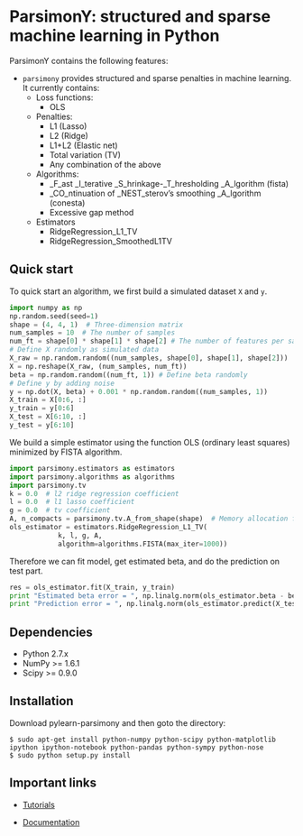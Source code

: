 ParsimonY: structured and sparse machine learning in Python
===========================================================

ParsimonY contains the following features:
* `parsimony` provides structured and sparse penalties in machine learning. It currently contains:
    * Loss functions:
        * OLS
    * Penalties:
        * L1 (Lasso)
        * L2 (Ridge)
        * L1+L2 (Elastic net)
        * Total variation (TV)
        * Any combination of the above
    * Algorithms:
        * _F_ast _I_terative _S_hrinkage-_T_hresholding _A_lgorithm (fista)
        * _CO_ntinuation of _NEST_sterov’s smoothing _A_lgorithm (conesta)
        * Excessive gap method
    * Estimators
        * RidgeRegression_L1_TV
        * RidgeRegression_SmoothedL1TV

Quick start
-----------

To quick start an algorithm, we first build a simulated dataset `X` and `y`.

```python
import numpy as np
np.random.seed(seed=1)
shape = (4, 4, 1)  # Three-dimension matrix
num_samples = 10  # The number of samples
num_ft = shape[0] * shape[1] * shape[2] # The number of features per sample
# Define X randomly as simulated data
X_raw = np.random.random((num_samples, shape[0], shape[1], shape[2]))
X = np.reshape(X_raw, (num_samples, num_ft))
beta = np.random.random((num_ft, 1)) # Define beta randomly
# Define y by adding noise
y = np.dot(X, beta) + 0.001 * np.random.random((num_samples, 1))
X_train = X[0:6, :]
y_train = y[0:6]
X_test = X[6:10, :]
y_test = y[6:10]
```

We build a simple estimator using the function OLS (ordinary least squares)
minimized by FISTA algorithm.

```python
import parsimony.estimators as estimators
import parsimony.algorithms as algorithms
import parsimony.tv
k = 0.0  # l2 ridge regression coefficient
l = 0.0  # l1 lasso coefficient
g = 0.0  # tv coefficient
A, n_compacts = parsimony.tv.A_from_shape(shape)  # Memory allocation for TV
ols_estimator = estimators.RidgeRegression_L1_TV(
		    k, l, g, A,
		    algorithm=algorithms.FISTA(max_iter=1000))
```
Therefore we can fit model, get estimated beta, and do the prediction on test part.
```python
res = ols_estimator.fit(X_train, y_train)
print "Estimated beta error = ", np.linalg.norm(ols_estimator.beta - beta)
print "Prediction error = ", np.linalg.norm(ols_estimator.predict(X_test) - y_test)
```

Dependencies
------------

* Python 2.7.x
* NumPy >= 1.6.1
* Scipy >= 0.9.0



Installation
------------
Download pylearn-parsimony and then goto the directory:

```
$ sudo apt-get install python-numpy python-scipy python-matplotlib ipython ipython-notebook python-pandas python-sympy python-nose
$ sudo python setup.py install
```


Important links
----------------

* [Tutorials](http://neurospin.github.io/pylearn-parsimony/tutorials.html)

* [Documentation](http://neurospin.github.io/pylearn-parsimony/)
